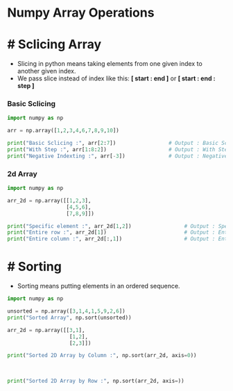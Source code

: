 # Numpy Array Operations

# # Sclicing Array

- Slicing in python means taking elements from one given index to another given index.
- We pass slice instead of index like this: **[ start : end ]** or **[ start : end : step ]**

### Basic Sclicing

``` py
import numpy as np

arr = np.array([1,2,3,4,6,7,8,9,10])

print("Basic Sclicing :", arr[2:7])                 # Output : Basic Sclicing : [3 4 6 7 8]
print("With Step :", arr[1:8:2])                    # Output : With Step : [2 4 7 9]
print("Negative Indexting :", arr[-3])              # Output : Negative Indexting : 8
```

### 2d Array

``` py
import numpy as np

arr_2d = np.array([[1,2,3],
                   [4,5,6],
                   [7,8,9]])

print("Specific element :", arr_2d[1,2])                 # Output : Specific element : 6
print("Entire row :", arr_2d[1])                         # Output : Entire row : [4 5 6]
print("Entire column :", arr_2d[:,1])                    # Output : Entire row : [2 5 8]
```


# # Sorting 

- Sorting means putting elements in an ordered sequence.

``` py
import numpy as np

unsorted = np.array([3,1,4,1,5,9,2,6])
print("Sorted Array", np.sort(unsorted))                                               # Output : Sorted Array : [1 1 2 3 4 5 6 9]

arr_2d = np.array([[3,1],
                    [1,2],
                    [2,3]])

print("Sorted 2D Array by Column :", np.sort(arr_2d, axis=0))                          # Output : Sorted 2D Array by Column : [[1 1]
                                                                                       #                                       [2 2]
                                                                                       #                                       [3 3]]

print("Sorted 2D Array by Row :", np.sort(arr_2d, axis=))                              # Output : Sorted 2D Array by Column : [[1 3]
                                                                                       #                                       [1 2]
                                                                                       #                                       [2 3]] 
``` 












































